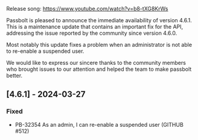 Release song: https://www.youtube.com/watch?v=b8-tXG8KrWs

Passbolt is pleased to announce the immediate availability of version 4.6.1. This is a maintenance update that contains an important fix for the API, addressing the issue reported by the community since version 4.6.0.

Most notably this update fixes a problem when an administrator is not able to re-enable a suspended user.

We would like to express our sincere thanks to the community members who brought issues to our attention and helped the team to make passbolt better.

## [4.6.1] - 2024-03-27
### Fixed
- PB-32354 As an admin, I can re-enable a suspended user (GITHUB #512)
